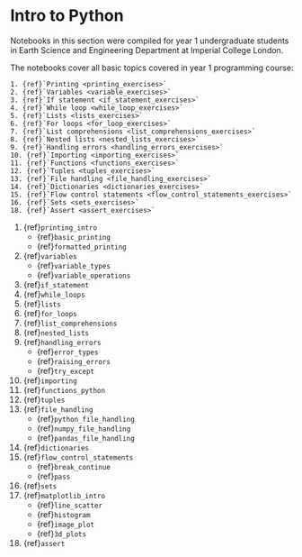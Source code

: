 # Intro to Python

Notebooks in this section were compiled for year 1 undergraduate students in Earth Science and Engineering Department at Imperial College London.

The notebooks cover all basic topics covered in year 1 programming course:

```{sidebar} Exercises
1. {ref}`Printing <printing_exercises>`
2. {ref}`Variables <variable_exercises>`
3. {ref}`If statement <if_statement_exercises>`
4. {ref}`While loop <while_loop_exercises>`
5. {ref}`Lists <lists_exercises>`
6. {ref}`For loops <for_loop_exercises>`
7. {ref}`List comprehensions <list_comprehensions_exercises>`
8. {ref}`Nested lists <nested_lists_exercises>`
9. {ref}`Handling errors <handling_errors_exercises>`
10. {ref}`Importing <importing_exercises>`
11. {ref}`Functions <functions_exercises>`
12. {ref}`Tuples <tuples_exercises>`
13. {ref}`File handling <file_handling_exercises>`
14. {ref}`Dictionaries <dictionaries_exercises>`
15. {ref}`Flow control statements <flow_control_statements_exercises>`
16. {ref}`Sets <sets_exercises>`
18. {ref}`Assert <assert_exercises>`
```

1. {ref}`printing_intro`
    - {ref}`basic_printing`
    - {ref}`formatted_printing`
2. {ref}`variables`
    - {ref}`variable_types`
    - {ref}`variable_operations`
3. {ref}`if_statement`
4. {ref}`while_loops`
5. {ref}`lists`
6. {ref}`for_loops`
7. {ref}`list_comprehensions`
8. {ref}`nested_lists`
9. {ref}`handling_errors`
    - {ref}`error_types`
    - {ref}`raising_errors`
    - {ref}`try_except`
10. {ref}`importing`
11. {ref}`functions_python`
12. {ref}`tuples`
13. {ref}`file_handling`
    - {ref}`python_file_handling`
    - {ref}`numpy_file_handling`
    - {ref}`pandas_file_handling`
14. {ref}`dictionaries`
15. {ref}`flow_control_statements`
    - {ref}`break_continue`
    - {ref}`pass`
16. {ref}`sets`
17. {ref}`matplotlib_intro`
    - {ref}`line_scatter`
    - {ref}`histogram`
    - {ref}`image_plot`
    - {ref}`3d_plots`
18. {ref}`assert`

